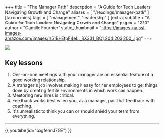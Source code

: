+++
title = "The Manager Path"
description = "A Guide for Tech Leaders Navigating Growth and Change"
aliases = [ "/readings/manager-path" ]
[taxonomies]
tags = [ "management", "leadership" ]
[extra]
subtitle = "A Guide for Tech Leaders Navigating Growth and Change"
pages = "220"
author = "Camille Fournier"
static_thumbnail = "https://images-na.ssl-images-amazon.com/images/I/51BHEtpF4eL._SX331_BO1,204,203,200_.jpg"
+++

<img border="0" src="https://images-na.ssl-images-amazon.com/images/I/51BHEtpF4eL._SX331_BO1,204,203,200_.jpg" >

<!-- more -->

## Key lessons

1. One-on-one meetings with your manager are an essential feature of a good working relationship.
2. A manager's job involves making it easy for her employees to get things done by creating fertile environments in
   which work can happen.
3. Mentoring new hires is critical.
4. Feedback works best when you, as a manager, pair that feedback with coaching.
5. It's unrealistic to think you can or should shield your team from everything.

---

{{ youtube(id="oxgfehnJ7GE") }}

